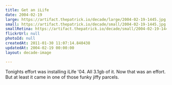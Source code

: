 ```yaml
---
title: Get an iLife
date: 2004-02-19
large: https://artifact.thepatrick.io/decade/large/2004-02-19-1445.jpg
small: https://artifact.thepatrick.io/decade/small/2004-02-19-1445.jpg
smallRetina: https://artifact.thepatrick.io/decade/small/2004-02-19-1445@2x.jpg
flickrUrl: null
photoId: null
createdAt: 2011-01-30 11:07:14.840438
updatedAt: 2004-02-19 00:00:00
layout: decade-image

---
```

Tonights effort was installing iLife '04. All 3.1gb of it. Now that was an effort. But at least it came in one of those funky jiffy parcels.
